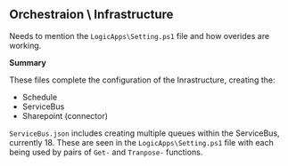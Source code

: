 ## Orchestraion \ Infrastructure

Needs to mention the `LogicApps\Setting.ps1` file and how overides are working.

**Summary**

These files complete the configuration of the Inrastructure, creating the:
* Schedule
* ServiceBus
* Sharepoint (connector)

`ServiceBus.json` includes creating multiple queues within the ServiceBus, currently 18.  These
are seen in the `LogicApps\Setting.ps1` file with each being used by pairs of
`Get-` and `Tranpose-` functions.




